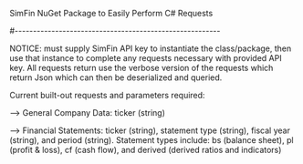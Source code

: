 ﻿SimFin NuGet Package to Easily Perform C# Requests

#--------------------------------------------------------

NOTICE: must supply SimFin API key to instantiate the class/package, then use that instance to complete any requests necessary with provided API key.
All requests return use the verbose version of the requests which return Json which can then be deserialized and queried.

Current built-out requests and parameters required:

--> General Company Data: ticker (string)

--> Financial Statements: ticker (string), statement type (string), fiscal year (string), and period (string).
Statement types include: bs (balance sheet), pl (profit & loss), cf (cash flow), and derived (derived ratios and indicators)